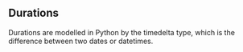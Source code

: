 ## Durations

Durations are modelled in Python by the timedelta type, which is the difference between two dates or datetimes.